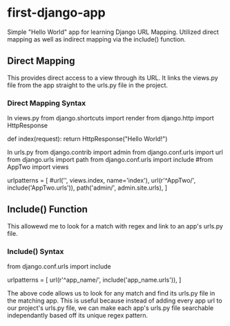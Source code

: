 # first-django-app
Simple "Hello World" app for learning Django URL Mapping. Utilized direct mapping as well as indirect mapping via the include() function.

## Direct Mapping
This provides direct access to a view through its URL. It links the views.py file from the app straight to the urls.py file in the project.

### Direct Mapping Syntax
In views.py
from django.shortcuts import render
from django.http import HttpResponse

def index(request):
        return HttpResponse("Hello World!")
        
In urls.py
from django.contrib import admin
from django.conf.urls import url
from django.urls import path
from django.conf.urls import include
#from AppTwo import views

urlpatterns = [
    #url('', views.index, name='index'),
    url(r'^AppTwo/', include('AppTwo.urls')),
    path('admin/', admin.site.urls),
]

## Include() Function
This allowewd me to look for a match with regex and link to an app's urls.py file. 

### Include() Syntax
from django.conf.urls import include

urlpatterns = [
        url(r'^app_name/', include('app_name.urls')),
]

The above code allows us to look for any match and find its urls.py file in the matching app. This is useful because instead of adding every app url to our project's urls.py file, we can make each app's urls.py file searchable independantly based off its unique regex pattern.
